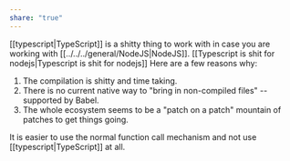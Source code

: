 ```yaml
---
share: "true"
---
```



[[typescript|TypeScript]] is a shitty thing to work with in case you are working with [[../../../general/NodeJS|NodeJS]].
[[Typescript is shit for nodejs|Typescript is shit for nodejs]]
Here are a few reasons why:
1. The compilation is shitty and time taking. 
2. There is no current native way to "bring in non-compiled files" -- supported by Babel. 
3. The whole ecosystem seems to be a "patch on a patch" mountain of patches to get things going. 

It is easier to use the normal function call mechanism and not use [[typescript|TypeScript]] at all.
